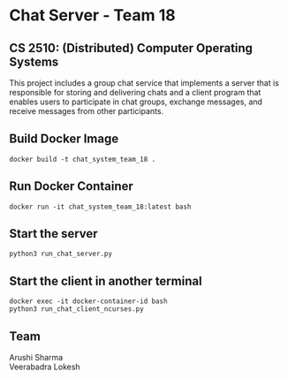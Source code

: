 # Chat Server - Team 18

## CS 2510: (Distributed) Computer Operating Systems

This project includes a group chat service that implements a server that is responsible for storing and delivering chats and a client program that enables users to participate in chat groups, exchange messages, and receive messages from other participants. 


## Build Docker Image
`docker build -t chat_system_team_18 .`

## Run Docker Container
`docker run -it chat_system_team_18:latest bash`

## Start the server
`python3 run_chat_server.py`

## Start the client in another terminal
```
docker exec -it docker-container-id bash
python3 run_chat_client_ncurses.py
```

## Team
Arushi Sharma
<br/>
Veerabadra Lokesh

